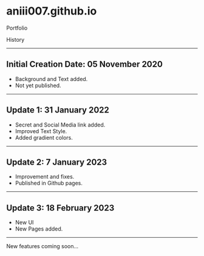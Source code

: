 # aniii007.github.io
Portfolio

History
_____________________________________
Initial Creation Date: 05 November 2020 
--------------------------------------
- Background and Text added.
- Not yet published.
_____________________________________
Update 1: 31 January 2022
----------------------------------------
- Secret and Social Media link added.
- Improved Text Style.
- Added gradient colors.
_____________________________________
Update 2: 7 January 2023
--------------------------------------------
- Improvement and fixes.
- Published in Github pages.
_____________________________________
Update 3: 18 February 2023
--------------------------------------------
- New UI
- New Pages added.
______________________________________
New features coming soon...
